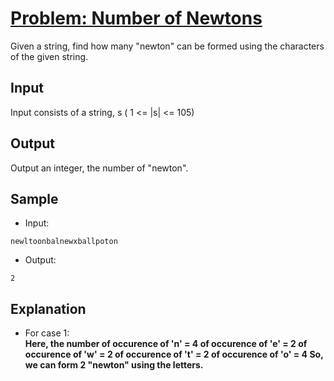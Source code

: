 # [Problem: Number of Newtons](https://my.newtonschool.co/playground/code/smgnhktln3h8)

Given a string, find how many "newton" can be formed using the characters of the given string.  

## Input

Input consists of a string, s ( 1 <= |s| <= 105)

## Output

Output an integer, the number of "newton".

## Sample

- Input:
```
newltoonbalnewxballpoton
```

- Output:
```
2
```

## Explanation

- For case 1: <br> **Here, the number of occurence of 'n' = 4
of occurence of 'e' = 2
of occurence of 'w' = 2
of occurence of 't' = 2
of occurence of 'o' = 4
So, we can form 2 "newton" using the letters.**
